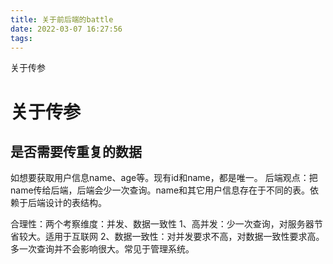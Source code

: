 ```yaml
---
title: 关于前后端的battle
date: 2022-03-07 16:27:56
tags:
---
```


关于传参

<!-- more -->

# 关于传参
## 是否需要传重复的数据
如想要获取用户信息name、age等。现有id和name，都是唯一。
后端观点：把name传给后端，后端会少一次查询。name和其它用户信息存在于不同的表。依赖于后端设计的表结构。

合理性：两个考察维度：并发、数据一致性
1、高并发：少一次查询，对服务器节省较大。适用于互联网
2、数据一致性：对并发要求不高，对数据一致性要求高。多一次查询并不会影响很大。常见于管理系统。

